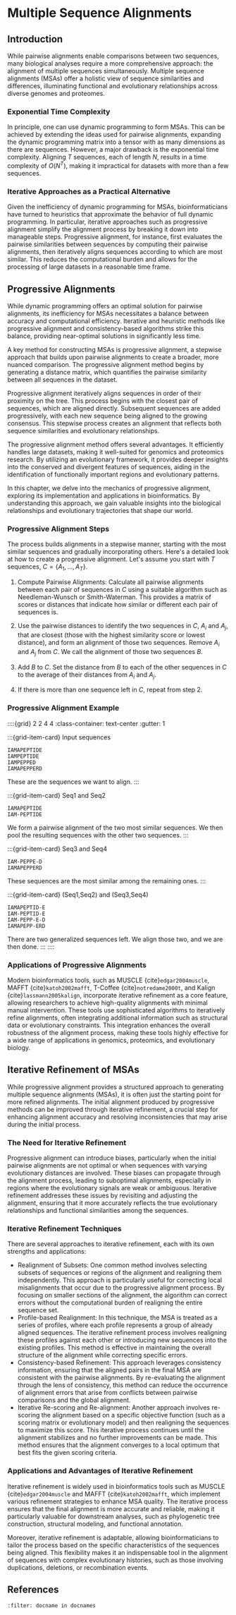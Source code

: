 # Multiple Sequence Alignments

## Introduction 

While pairwise alignments enable comparisons between two sequences, many biological analyses require a more comprehensive approach: the alignment of multiple sequences simultaneously. Multiple sequence alignments (MSAs) offer a holistic view of sequence similarities and differences, illuminating functional and evolutionary relationships across diverse genomes and proteomes.

### Exponential Time Complexity

In principle, one can use dynamic programming to form MSAs. This can be achieved by extending the ideas used for pairwise alignments, expanding the dynamic programming matrix into a tensor with as many dimensions as there are sequences. However, a major drawback is the exponential time complexity. Aligning $T$ sequences, each of length $N$, results in a time complexity of $O(N^T)$, making it impractical for datasets with more than a few sequences.

### Iterative Approaches as a Practical Alternative

Given the inefficiency of dynamic programming for MSAs, bioinformaticians have turned to heuristics that approximate the behavior of full dynamic programming. In particular, iterative approaches such as progressive alignment simplify the alignment process by breaking it down into manageable steps. Progressive alignment, for instance, first evaluates the pairwise similarities between sequences by computing their pairwise alignments, then iteratively aligns sequences according to which are most similar. This reduces the computational burden and allows for the processing of large datasets in a reasonable time frame.

## Progressive Alignments

While dynamic programming offers an optimal solution for pairwise alignments, its inefficiency for MSAs necessitates a balance between accuracy and computational efficiency. Iterative and heuristic methods like progressive alignment and consistency-based algorithms strike this balance, providing near-optimal solutions in significantly less time.

A key method for constructing MSAs is progressive alignment, a stepwise approach that builds upon pairwise alignments to create a broader, more nuanced comparison. The progressive alignment method begins by generating a distance matrix, which quantifies the pairwise similarity between all sequences in the dataset.

Progressive alignment iteratively aligns sequences in order of their proximity on the tree. This process begins with the closest pair of sequences, which are aligned directly. Subsequent sequences are added progressively, with each new sequence being aligned to the growing consensus. This stepwise process creates an alignment that reflects both sequence similarities and evolutionary relationships.

The progressive alignment method offers several advantages. It efficiently handles large datasets, making it well-suited for genomics and proteomics research. By utilizing an evolutionary framework, it provides deeper insights into the conserved and divergent features of sequences, aiding in the identification of functionally important regions and evolutionary patterns.

In this chapter, we delve into the mechanics of progressive alignment, exploring its implementation and applications in bioinformatics. By understanding this approach, we gain valuable insights into the biological relationships and evolutionary trajectories that shape our world.

### Progressive Alignment Steps

The process builds alignments in a stepwise manner, starting with the most similar sequences and gradually incorporating others. Here's a detailed look at how to create a progressive alignment. Let's assume you start with $T$ sequences, $C=\{A_1, \ldots, A_T\}$.

1. Compute Pairwise Alignments: Calculate all pairwise alignments between each pair of sequences in $C$ using a suitable algorithm such as Needleman-Wunsch or Smith-Waterman. This provides a matrix of scores or distances that indicate how similar or different each pair of sequences is.

2. Use the pairwise distances to identify the two sequences in $C$, $A_i$ and $A_j$, that are closest (those with the highest similarity score or lowest distance), and form an alignment of those two sequences. Remove $A_i$ and $A_j$ from $C$. We call the alignment of those two sequences $B$.

3. Add $B$ to $C$. Set the distance from $B$ to each of the other sequences in $C$ to the average of their distances from $A_i$ and $A_j$.

4. If there is more than one sequence left in $C$, repeat from step 2.

### Progressive Alignment Example

::::{grid} 2 2 4 4
:class-container: text-center
:gutter: 1

:::{grid-item-card}
Input sequences
```none
IAMAPEPTIDE  
IAMPEPTIDE
IAMPEPPED
IAMAPEPPERD
```
These are the sequences we want to align.
:::

:::{grid-item-card}
Seq1 and Seq2
```none
IAMAPEPTIDE
IAM-PEPTIDE
```
We form a pairwise alignment of the two most similar sequences.
We then pool the resulting sequences with the other two sequences.
:::

:::{grid-item-card}
Seq3 and Seq4
```none
IAM-PEPPE-D
IAMAPEPPERD
```
These sequences are the most similar among the remaining ones.
:::

:::{grid-item-card}
(Seq1,Seq2) and (Seq3,Seq4)
```none
IAMAPEPTID-E
IAM-PEPTID-E
IAM-PEPP-E-D
IAMAPEPP-ERD
```
There are two generalized sequences left. We align those two, and we are then done.
:::
::::

### Applications of Progressive Alignments

Modern bioinformatics tools, such as MUSCLE {cite}`edgar2004muscle`, MAFFT {cite}`katoh2002mafft`, T-Coffee {cite}`notredame2000t`, and Kalign {cite}`lassmann2005kalign`, incorporate iterative refinement as a core feature, allowing researchers to achieve high-quality alignments with minimal manual intervention. These tools use sophisticated algorithms to iteratively refine alignments, often integrating additional information such as structural data or evolutionary constraints. This integration enhances the overall robustness of the alignment process, making these tools highly effective for a wide range of applications in genomics, proteomics, and evolutionary biology.

## Iterative Refinement of MSAs

While progressive alignment provides a structured approach to generating multiple sequence alignments (MSAs), it is often just the starting point for more refined alignments. The initial alignment produced by progressive methods can be improved through iterative refinement, a crucial step for enhancing alignment accuracy and resolving inconsistencies that may arise during the initial process.

### The Need for Iterative Refinement

Progressive alignment can introduce biases, particularly when the initial pairwise alignments are not optimal or when sequences with varying evolutionary distances are involved. These biases can propagate through the alignment process, leading to suboptimal alignments, especially in regions where the evolutionary signals are weak or ambiguous. Iterative refinement addresses these issues by revisiting and adjusting the alignment, ensuring that it more accurately reflects the true evolutionary relationships and functional similarities among the sequences.

### Iterative Refinement Techniques

There are several approaches to iterative refinement, each with its own strengths and applications:

* Realignment of Subsets: One common method involves selecting subsets of sequences or regions of the alignment and realigning them independently. This approach is particularly useful for correcting local misalignments that occur due to the progressive alignment process. By focusing on smaller sections of the alignment, the algorithm can correct errors without the computational burden of realigning the entire sequence set.
* Profile-based Realignment: In this technique, the MSA is treated as a series of profiles, where each profile represents a group of already aligned sequences. The iterative refinement process involves realigning these profiles against each other or introducing new sequences into the existing profiles. This method is effective in maintaining the overall structure of the alignment while correcting specific errors.
* Consistency-based Refinement: This approach leverages consistency information, ensuring that the aligned pairs in the final MSA are consistent with the pairwise alignments. By re-evaluating the alignment through the lens of consistency, this method can reduce the occurrence of alignment errors that arise from conflicts between pairwise comparisons and the global alignment.
* Iterative Re-scoring and Re-alignment: Another approach involves re-scoring the alignment based on a specific objective function (such as a scoring matrix or evolutionary model) and then realigning the sequences to maximize this score. This iterative process continues until the alignment stabilizes and no further improvements can be made. This method ensures that the alignment converges to a local optimum that best fits the given scoring criteria.

### Applications and Advantages of Iterative Refinement

Iterative refinement is widely used in bioinformatics tools such as MUSCLE {cite}`edgar2004muscle` and MAFFT {cite}`katoh2002mafft`, which implement various refinement strategies to enhance MSA quality. The iterative process ensures that the final alignment is more accurate and reliable, making it particularly valuable for downstream analyses, such as phylogenetic tree construction, structural modeling, and functional annotation.

Moreover, iterative refinement is adaptable, allowing bioinformaticians to tailor the process based on the specific characteristics of the sequences being aligned. This flexibility makes it an indispensable tool in the alignment of sequences with complex evolutionary histories, such as those involving duplications, deletions, or recombination events.

## References

```{bibliography}
:filter: docname in docnames
```
